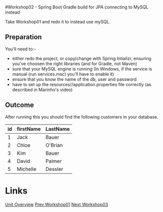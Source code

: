 #Workshop02 - Spring Boot Gradle build for JPA connecting to MySQL instead

Take Workshop01 and redo it to instead use mySQL.

## Preparation
You'll need to:-
- either redo the project, or copy/change with Spring Intializr, ensuring you've choosen the right libraries (and for Gradle, not Maven)
- sure that your MySQL engine is running (In Windows, if the service is manual (run services.msc) you'll have to enable it)
- ensure that you know the name of the db, user and password
- have to set up the resources//application.properties file correctly (as described in Marinho's video)

## Outcome

After running this you should find the following customers in your database.

|id|firstName|LastName|
|:-|:--------|:-------|
|1|Jack|Bauer|
|2|Chloe|O'Brian|
|3|Kim|Bauer|
|4|David|Palmer|
|5|Michelle|Dessler|
 

# Links
[Unit Overview](../../README.md)
[Prev Workshop01](../Workshop01.md)
[Next Workshop03](../Workshop03.md)